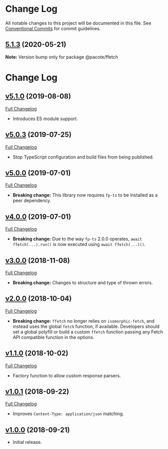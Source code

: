 # Change Log

All notable changes to this project will be documented in this file.
See [Conventional Commits](https://conventionalcommits.org) for commit guidelines.

## [5.1.3](https://github.com/PacoteJS/pacote/compare/@pacote/ffetch@5.1.2...@pacote/ffetch@5.1.3) (2020-05-21)

**Note:** Version bump only for package @pacote/ffetch

# Change Log

## [v5.1.0](https://github.com/PacoteJS/pacote/tree/@pacote/ffetch@5.1.0) (2019-08-08)

[Full Changelog](https://github.com/PacoteJS/pacote/compare/@pacote/ffetch@5.0.3...@pacote/ffetch@5.1.0)

- Introduces ES module support.

## [v5.0.3](https://github.com/PacoteJS/pacote/tree/@pacote/ffetch@5.0.3) (2019-07-25)

[Full Changelog](https://github.com/PacoteJS/pacote/compare/@pacote/ffetch@5.0.2...@pacote/ffetch@5.0.3)

- Stop TypeScript configuration and build files from being published.

## [v5.0.0](https://github.com/PacoteJS/pacote/tree/@pacote/ffetch@5.0.0) (2019-07-01)

[Full Changelog](https://github.com/PacoteJS/pacote/compare/@pacote/ffetch@4.0.0...@pacote/ffetch@5.0.0)

- **Breaking change:** This library now requires `fp-ts` to be installed as a peer dependency.

## [v4.0.0](https://github.com/PacoteJS/pacote/tree/@pacote/ffetch@4.0.0) (2019-07-01)

[Full Changelog](https://github.com/PacoteJS/pacote/compare/@pacote/ffetch@3.0.4...@pacote/ffetch@4.0.0)

- **Breaking change:** Due to the way `fp-ts` 2.0.0 operates, `await ffetch(...).run()` is now executed using `await ffetch(...)()`.

## [v3.0.0](https://github.com/PacoteJS/pacote/tree/@pacote/ffetch@3.0.0) (2018-11-08)

[Full Changelog](https://github.com/PacoteJS/pacote/compare/@pacote/ffetch@2.0.0...@pacote/ffetch@3.0.0)

- **Breaking change:** Changes to structure and type of thrown errors.

## [v2.0.0](https://github.com/PacoteJS/pacote/tree/@pacote/ffetch@2.0.0) (2018-10-04)

[Full Changelog](https://github.com/PacoteJS/pacote/compare/v1.1.1...@pacote/ffetch@2.0.0)

- **Breaking change:** `ffetch` no longer relies on `isomorphic-fetch`, and instead uses the global `fetch` function, if available. Developers should set a global polyfill or build a custom `ffetch` function passing any Fetch API compatible function in the options.

## [v1.1.0](https://github.com/goblindegook/ffetch/tree/v1.1.0) (2018-10-02)

[Full Changelog](https://github.com/goblindegook/ffetch/compare/v1.0.1...v1.1.0)

- Factory function to allow custom response parsers.

## [v1.0.1](https://github.com/goblindegook/ffetch/tree/v1.0.1) (2018-09-22)

[Full Changelog](https://github.com/goblindegook/ffetch/compare/v1.0.0...v1.0.1)

- Improves `Content-Type: application/json` matching.

## [v1.0.0](https://github.com/goblindegook/ffetch/tree/v1.0.0) (2018-09-21)

- Initial release.
